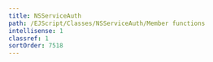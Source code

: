 ```yaml
---
title: NSServiceAuth
path: /EJScript/Classes/NSServiceAuth/Member functions
intellisense: 1
classref: 1
sortOrder: 7518
---
```






